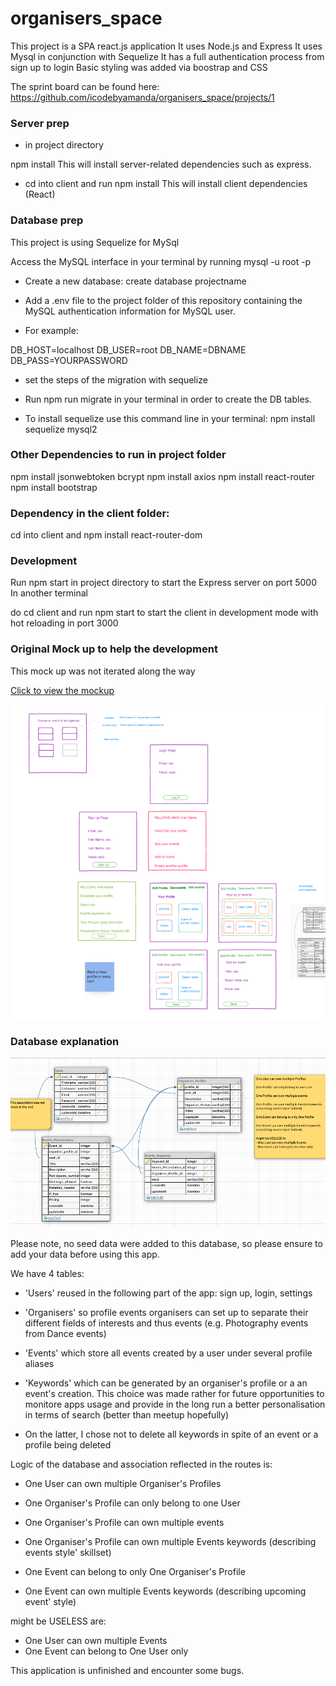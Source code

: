 # organisers_space

This project is a SPA react.js application
It uses Node.js and Express
It uses Mysql in conjunction with Sequelize
It has a full authentication process from sign up to login
Basic styling was added via boostrap and CSS

The sprint board can be found here:
https://github.com/icodebyamanda/organisers_space/projects/1

### Server prep

- in project directory

npm install
This will install server-related dependencies such as express.

- cd into client and run
  npm install
  This will install client dependencies (React)

### Database prep

This project is using Sequelize for MySql

Access the MySQL interface in your terminal by running
mysql -u root -p

- Create a new database: create database projectname
- Add a .env file to the project folder of this repository containing the MySQL authentication information for MySQL user.

- For example:

DB_HOST=localhost
DB_USER=root
DB_NAME=DBNAME
DB_PASS=YOURPASSWORD

- set the steps of the migration with sequelize
- Run npm run migrate in your terminal in order to create the DB tables.

- To install sequelize use this command line in your terminal:
  npm install sequelize mysql2

### Other Dependencies to run in project folder

npm install jsonwebtoken bcrypt
npm install axios
npm install react-router
npm install bootstrap

### Dependency in the client folder:

cd into client and npm install react-router-dom

### Development

Run npm start in project directory to start the Express server on port 5000 In another terminal

do cd client and run npm start to start the client in development mode with hot reloading in port 3000

### Original Mock up to help the development

This mock up was not iterated along the way

[Click to view the mockup](https://amandar98755.invisionapp.com/freehand/organisers-space-S4agbYtQp)

![Screenshot of the mockup](readme_assets/mockup.png)

### Database explanation

![Screenshot of the database](readme_assets/database.png)

Please note, no seed data were added to this database, so please ensure to add your data before using this app.

We have 4 tables:

- 'Users' reused in the following part of the app: sign up, login, settings

- 'Organisers' so profile events organisers can set up to separate their different fields of interests and thus events (e.g. Photography events from Dance events)

- 'Events' which store all events created by a user under several profile aliases

- 'Keywords' which can be generated by an organiser's profile or a an event's creation. This choice was made rather for future opportunities to monitore apps usage and provide in the long run a better personalisation in terms of search (better than meetup hopefully)

- On the latter, I chose not to delete all keywords in spite of an event or a profile being deleted

Logic of the database and association reflected in the routes is:

- One User can own multiple Organiser's Profiles

- One Organiser's Profile can only belong to one User

- One Organiser's Profile can own multiple events

- One Organiser's Profile can own multiple Events keywords (describing events style' skillset)

- One Event can belong to only One Organiser's Profile

- One Event can own multiple Events keywords (describing upcoming event' style)

might be USELESS are:

- One User can own multiple Events
- One Event can belong to One User only

This application is unfinished and encounter some bugs.
